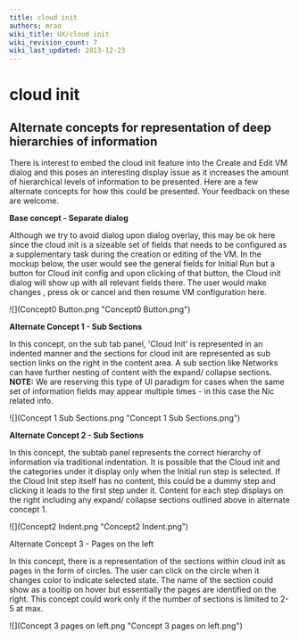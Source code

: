 ```yaml
---
title: cloud init
authors: mrao
wiki_title: UX/cloud init
wiki_revision_count: 7
wiki_last_updated: 2013-12-23
---
```


# cloud init

## Alternate concepts for representation of deep hierarchies of information

There is interest to embed the cloud init feature into the Create and Edit VM dialog and this poses an interesting display issue as it increases the amount of hierarchical levels of information to be presented. Here are a few alternate concepts for how this could be presented. Your feedback on these are welcome.

**Base concept - Separate dialog**

Although we try to avoid dialog upon dialog overlay, this may be ok here since the cloud init is a sizeable set of fields that needs to be configured as a supplementary task during the creation or editing of the VM. In the mockup below, the user would see the general fields for Initial Run but a button for Cloud init config and upon clicking of that button, the Cloud init dialog will show up with all relevant fields there. The user would make changes , press ok or cancel and then resume VM configuration here.

![](Concept0 Button.png "Concept0 Button.png")

**Alternate Concept 1 - Sub Sections**

In this concept, on the sub tab panel, 'Cloud Init' is represented in an indented manner and the sections for cloud init are represented as sub section links on the right in the content area. A sub section like Networks can have further nesting of content with the expand/ collapse sections. **NOTE:** We are reserving this type of UI paradigm for cases when the same set of information fields may appear multiple times - in this case the Nic related info.

![](Concept 1 Sub Sections.png "Concept 1 Sub Sections.png")

**Alternate Concept 2 - Sub Sections**

In this concept, the subtab panel represents the correct hierarchy of information via traditional indentation. It is possible that the Cloud init and the categories under it display only when the Initial run step is selected. If the Cloud Init step itself has no content, this could be a dummy step and clicking it leads to the first step under it. Content for each step displays on the right including any expand/ collapse sections outlined above in alternate concept 1.

![](Concept2 Indent.png "Concept2 Indent.png")

Alternate Concept 3 - Pages on the left

In this concept, there is a representation of the sections within cloud init as pages in the form of circles. The user can click on the circle when it changes color to indicate selected state. The name of the section could show as a tooltip on hover but essentially the pages are identified on the right. This concept could work only if the number of sections is limited to 2-5 at max.

![](Concept 3 pages on left.png "Concept 3 pages on left.png")
